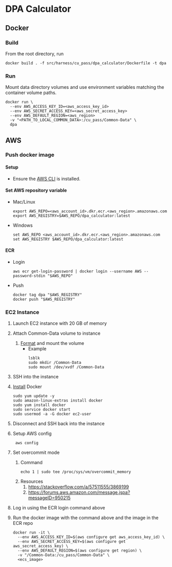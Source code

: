# DPA Calculator

## Docker
### Build
From the root directory, run
```shell
docker build . -f src/harness/cu_pass/dpa_calculator/Dockerfile -t dpa
```

### Run
Mount data directory volumes and use environment variables matching the container volume paths.

```shell
docker run \
  --env AWS_ACCESS_KEY_ID=<aws_access_key_id>
  --env AWS_SECRET_ACCESS_KEY=<aws_secret_access_key>
  --env AWS_DEFAULT_REGION=<aws_region>
  -v "<PATH_TO_LOCAL_COMMON_DATA>:/cu_pass/Common-Data" \
  dpa
```

## AWS
### Push docker image
#### Setup
- Ensure the [AWS CLI](https://docs.aws.amazon.com/cli/latest/userguide/getting-started-install.html) is installed.

#### Set AWS repository variable
- Mac/Linux
    ```shell
    export AWS_REPO=<aws_account_id>.dkr.ecr.<aws_region>.amazonaws.com
    export AWS_REGISTRY=$AWS_REPO/dpa_calculator:latest
    ```

- Windows
    ```shell
    set AWS_REPO <aws_account_id>.dkr.ecr.<aws_region>.amazonaws.com
    set AWS_REGISTRY $AWS_REPO/dpa_calculator:latest
    ```

#### ECR
- Login
    ```shell
    aws ecr get-login-password | docker login --username AWS --password-stdin "$AWS_REPO"
    ```
- Push
    ```shell
    docker tag dpa "$AWS_REGISTRY"
    docker push "$AWS_REGISTRY"
    ```

### EC2 Instance
1. Launch EC2 instance with 20 GB of memory
2. Attach Common-Data volume to instance
   1. [Format](https://docs.aws.amazon.com/AWSEC2/latest/UserGuide/ebs-using-volumes.html) and mount the volume
       - Example
         ```shell
         lsblk
         sudo mkdir /Common-Data
         sudo mount /dev/xvdf /Common-Data
         ```
      
3. SSH into the instance
4. [Install](https://docs.aws.amazon.com/AmazonECS/latest/developerguide/docker-basics.html) Docker
   ```shell
   sudo yum update -y
   sudo amazon-linux-extras install docker
   sudo yum install docker
   sudo service docker start
   sudo usermod -a -G docker ec2-user
   ```
5. Disconnect and SSH back into the instance
6. Setup AWS config
   ```shell
    aws config
    ```
7. Set overcommit mode
   1.  Command
       ```shell
       echo 1 | sudo tee /proc/sys/vm/overcommit_memory
       ```
   2. Resources
      1. https://stackoverflow.com/a/57511555/3869199
      2. https://forums.aws.amazon.com/message.jspa?messageID=950215
8. Log in using the ECR login command above
9. Run the docker image with the command above and the image in the ECR repo
    ```shell
    docker run -it \
      --env AWS_ACCESS_KEY_ID=$(aws configure get aws_access_key_id) \
      --env AWS_SECRET_ACCESS_KEY=$(aws configure get aws_secret_access_key) \
      --env AWS_DEFAULT_REGION=$(aws configure get region) \
      -v "/Common-Data:/cu_pass/Common-Data" \
      <ecs_image>
    ```
